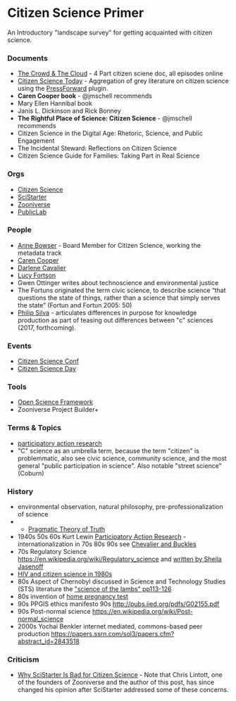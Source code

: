 # Citizen Science Primer

An Introductory "landscape survey" for getting acquainted with citizen science.

### Documents
* [The Crowd & The Cloud](http://crowdandcloud.org/) - 4 Part citizen sciene doc, all episodes online
* [Citizen Science Today](http://www.citizensciencetoday.org/) - Aggregation of grey literature on citizen science using the [PressForward](http://pressforward.org/) plugin.
* __Caren Cooper book__ - @jmschell recommends
* Mary Ellen Hannibal book
* Janis L. Dickinson and Rick Bonney
* __The Rightful Place of Science: Citizen Science__ - @jmschell recommends
* Citizen Science in the Digital Age: Rhetoric, Science, and Public Engagement
* The Incidental Steward: Reflections on Citizen Science
* Citizen Science Guide for Families: Taking Part in Real Science

### Orgs
* [Citizen Science](http://citizenscience.org)
* [SciStarter](https://scistarter.com)
* [Zooniverse](http://zooniverse.org/)
* [PublicLab](http://publiclab.org)

### People
* [Anne Bowser](https://twitter.com/annebowser) - Board Member for Citizen Science, working the metadata track
* [Caren Cooper](https://cnr.ncsu.edu/directory/caren-cooper/)
* [Darlene Cavalier](http://cspo.org/people/cavalier-darlene/)
* [Lucy Fortson](https://www.physics.umn.edu/people/fortson.html)
* Gwen Ottinger writes about technoscience and environmental justice
* The Fortuns originated the term civic science, to describe science “that questions the state of things, rather than a science that simply serves the state” (Fortun and Fortun 2005: 50)
* [Philip Silva](https://philipsilva.com/research/) - articulates differences in purpose for knowledge production as part of teasing out differences between "c" sciences (2017, forthcoming). 

### Events
* [Citizen Science Conf](https://csa2017.sched.com)
* [Citizen Science Day](http://citizenscience.org/events/citizen-science-day/)

### Tools
* [Open Science Framework](https://osf.io)
* Zooniverse Project Builder+

### Terms & Topics
* [participatory action research](https://en.wikipedia.org/wiki/Participatory_action_research)
* "C" science as an umbrella term, because the term "citizen" is problemmatic, also see civic science, community science, and the most general "public participation in science". Also notable "street science" (Coburn)

### History
* environmental observation, natural philosophy, pre-professionalization of science
* * [Pragmatic Theory of Truth](https://en.wikipedia.org/wiki/Pragmatic_theory_of_truth)
* 1940s 50s 60s Kurt Lewin [Participatory Action Research](https://en.wikipedia.org/wiki/Participatory_action_research) - internationalization in 70s 80s 90s see [Chevalier and Buckles](https://www.amazon.com/Participatory-Action-Research-Methods-Engaged/dp/0415540321) 
* 70s Regulatory Science https://en.wikipedia.org/wiki/Regulatory_science and [written by Sheila Jasenoff](http://www.hup.harvard.edu/catalog.php?isbn=9780674300620&content=reviews) 
* [HIV and citizen science in 1980s](http://journals.sagepub.com/doi/abs/10.1177/016224399502000402)
* 80s Aspect of Chernobyl discussed in Science and Technology Studies (STS) literature the ["science of the lambs" pp113-126](http://www.univpgri-palembang.ac.id/perpus-fkip/Perpustakaan/Filsafat/Filsafat%20Ilmu/Harry%20Colins,%20Tecnology.pdf)
* 80s invention of [home pregnancy test](https://transistor.prx.org/2016/02/the-invention-of-the-home-pregnancy-test/)
* 90s PPGIS ethics manifesto 90s http://pubs.iied.org/pdfs/G02155.pdf
* 90s Post-normal science https://en.wikipedia.org/wiki/Post-normal_science
* 2000s Yochai Benkler internet mediated, commons-based peer production https://papers.ssrn.com/sol3/papers.cfm?abstract_id=2843518

### Criticism
* [Why SciStarter Is Bad for Citizen Science](https://blog.zooniverse.org/2013/03/12/why-scistarter-com-is-bad-for-citizen-science/) - Note that Chris Lintott, one of the founders of Zooniverse and the author of this post, has since changed his opinion after SciStarter addressed some of these concerns. 